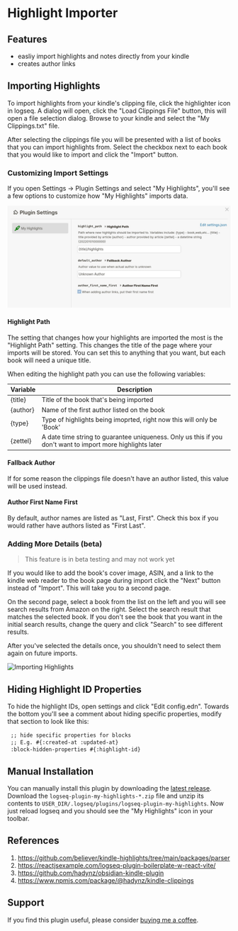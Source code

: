 # Highlight Importer


## Features

  - easliy import highlights and notes directly from your kindle
  - creates author links

## Importing Highlights

To import highlights from your kindle's clipping file, click the highlighter icon in logseq.
A dialog will open, click the "Load Clippings File" button, this will open a file selection dialog.
Browse to your kindle and select the "My Clippings.txt" file.

After selecting the clippings file you will be presented with a list of books that you can
import highlights from. Select the checkbox next to each book that you would like to import and click
the "Import" button.

### Customizing Import Settings

If you open Settings -> Plugin Settings and select "My Highlights", you'll see a few options to
customize how "My Highlights" imports data.

![Plugin Settings](docs/settings.jpg)

#### Highlight Path

The setting that changes how your highlights are imported the most is the "Highlight Path" setting. This
changes the title of the page where your imports will be stored. You can set this to anything that you
want, but each book will need a unique title.

When editing the highlight path you can use the following variables:

| Variable | Description |
| --- | --- |
| {title} | Title of the book that's being imported |
| {author} | Name of the first author listed on the book |
| {type} | Type of highlights being imoprted, right now this will only be 'Book' |
| {zettel} | A date time string to guarantee uniqueness. Only us this if you don't want to import more highlights later |

#### Fallback Author

If for some reason the clippings file doesn't have an author listed, this value will be used instead.

#### Author First Name First

By default, author names are listed as "Last, First". Check this box if you would rather have authors listed as "First Last".

### Adding More Details (beta)

> This feature is in beta testing and may not work yet

If you would like to add the book's cover image, ASIN, and a link to the kindle web reader to the
book page during import click the "Next" button instead of "Import". This will take you to a second
page.

On the second page, select a book from the list on the left and you will see search results from
Amazon on the right. Select the search result that matches the selected book. If you don't see the
book that you want in the initial search results, change the query and click "Search" to see different
results.

After you've selected the details once, you shouldn't need to select them again on future imports.

![Importing Highlights](./docs/sample_import.gif)

## Hiding Highlight ID Properties

To hide the highlight IDs, open settings and click "Edit config.edn". Towards
the bottom you'll see a comment about hiding specific properties, modify that
section to look like this:

```
 ;; hide specific properties for blocks
 ;; E.g. #{:created-at :updated-at}
 :block-hidden-properties #{:highlight-id}
```

## Manual Installation

You can manually install this plugin by downloading the [latest release](https://github.com/theBenForce/logseq-plugin-my-highlights/releases). Download the `logseq-plugin-my-highlights-*.zip` file and unzip its contents to `USER_DIR/.logseq/plugins/logseq-plugin-my-highlights`. Now just reload logseq and you should see the "My Highlights" icon in your toolbar.

## References
  1. https://github.com/believer/kindle-highlights/tree/main/packages/parser
  2. https://reactjsexample.com/logseq-plugin-boilerplate-w-react-vite/
  3. https://github.com/hadynz/obsidian-kindle-plugin
  4. https://www.npmjs.com/package/@hadynz/kindle-clippings

## Support

If you find this plugin useful, please consider [buying me a coffee](https://www.buymeacoffee.com/theBenForce/e/80852).
